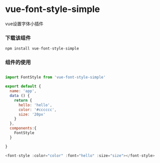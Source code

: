 # vue-font-style-simple
vue设置字体小插件

### 下载该组件 
```javascript
npm install vue-font-style-simple
```

### 组件的使用
```javascript

import FontStyle from 'vue-font-style-simple'

export default {
  name: 'app',
  data () {
    return {
      hello: 'hello',
      color: '#cccccc',
      size: '20px'
    }
  },
  components:{
    FontStyle
  }

}

<font-style :color="color" :font="hello" :size="size"></font-style>
 
```


